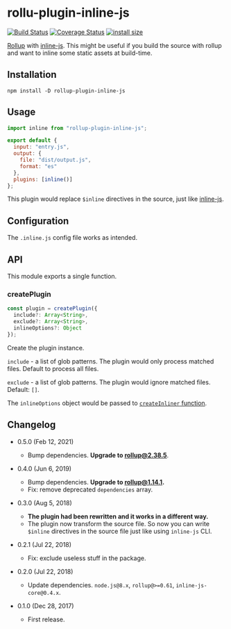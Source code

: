 rollu-plugin-inline-js
======================

[![Build Status](https://travis-ci.com/eight04/rollup-plugin-inline-js.svg?branch=master)](https://travis-ci.com/eight04/rollup-plugin-inline-js)
[![Coverage Status](https://coveralls.io/repos/github/eight04/rollup-plugin-inline-js/badge.svg?branch=master)](https://coveralls.io/github/eight04/rollup-plugin-inline-js?branch=master)
[![install size](https://packagephobia.now.sh/badge?p=rollup-plugin-inline-js)](https://packagephobia.now.sh/result?p=rollup-plugin-inline-js)

[Rollup](https://github.com/rollup/rollup) with [inline-js](https://www.npmjs.com/package/inline-js). This might be useful if you build the source with rollup and want to inline some static assets at build-time.

Installation
------------

```
npm install -D rollup-plugin-inline-js
```

Usage
-----

```js
import inline from "rollup-plugin-inline-js";

export default {
  input: "entry.js",
  output: {
    file: "dist/output.js",
    format: "es"
  },
  plugins: [inline()]
};
```

This plugin would replace `$inline` directives in the source, just like [inline-js](https://www.npmjs.com/package/inline-js).

Configuration
-------------

The `.inline.js` config file works as intended.

API
----

This module exports a single function.

### createPlugin

```js
const plugin = createPlugin({
  include?: Array<String>,
  exclude?: Array<String>,
  inlineOptions?: Object
});
```

Create the plugin instance.

`include` - a list of glob patterns. The plugin would only process matched files. Default to process all files.

`exclude` - a list of glob patterns. The plugin would ignore matched files. Default: `[]`.

The `inlineOptions` object would be passed to [`createInliner` function](https://github.com/eight04/inline-js-core#createinliner).

Changelog
---------

* 0.5.0 (Feb 12, 2021)

  - Bump dependencies. **Upgrade to rollup@2.38.5**.

* 0.4.0 (Jun 6, 2019)

  - Bump dependencies. **Upgrade to rollup@1.14.1.**
  - Fix: remove deprecated `dependencies` array.

* 0.3.0 (Aug 5, 2018)

  - **The plugin had been rewritten and it works in a different way.**
  - The plugin now transform the source file. So now you can write `$inline` directives in the source file just like using `inline-js` CLI.

* 0.2.1 (Jul 22, 2018)

  - Fix: exclude useless stuff in the package.

* 0.2.0 (Jul 22, 2018)

  - Update dependencies. `node.js@8.x`, `rollup@>=0.61`, `inline-js-core@0.4.x`.

* 0.1.0 (Dec 28, 2017)

  - First release.
